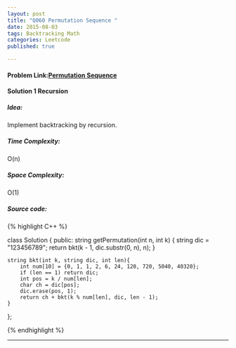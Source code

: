 ```yaml
---
layout: post
title: "Q060 Permutation Sequence "
date: 2015-08-03
tags: Backtracking Math
categories: Leetcode
published: true

---
```

#### Problem Link:[Permutation Sequence ](https://leetcode.com/problems/permutation-sequence/) 

#### Solution 1 Recursion

##### Idea:

Implement backtracking by recursion. 

##### Time Complexity:

O(n)

##### Space Complexity:

O(1)

##### Source code:
{% highlight C++ %}

class Solution {
public:
    string getPermutation(int n, int k) {
        string dic = "123456789";
        return bkt(k - 1, dic.substr(0, n), n);
    }
    
    string bkt(int k, string dic, int len){
        int num[10] = {0, 1, 1, 2, 6, 24, 120, 720, 5040, 40320};
        if (len == 1) return dic;
        int pos = k / num[len];
        char ch = dic[pos];
        dic.erase(pos, 1);
        return ch + bkt(k % num[len], dic, len - 1);
    }
};

{% endhighlight %}

---

